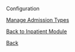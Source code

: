 Configuration

[Manage Admission Types](https://github.com/hmislk/hmis/wiki/Managing-Admission-Types-in-HIMS)



[Back to Inpatient Module](https://github.com/hmislk/hmis/wiki/Inward)

[Back](https://github.com/hmislk/hmis/wiki)
